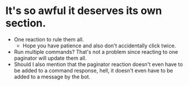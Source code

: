 # It's so awful it deserves its own section.

- One reaction to rule them all.
  - Hope you have patience and also don't accidentally click twice.
- Run multiple commands?  That's not a problem since reacting to one paginator will update them all.
- Should I also mention that the paginator reaction doesn't even have to be added to a command response, hell, it doesn't even have to be added to a message by the bot.


